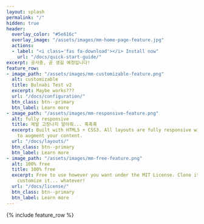 ```yaml
---
layout: splash
permalink: "/"
hidden: true
header:
  overlay_color: "#5e616c"
  overlay_image: "/assets/images/mm-home-page-feature.jpg"
  actions:
  - label: "<i class='fas fa-download'></i> Install now"
    url: "/docs/quick-start-guide/"
excerpt: 공사중, 곧 생길 예정입니다!
feature_row:
- image_path: "/assets/images/mm-customizable-feature.png"
  alt: customizable
  title: Bulnabi Test v2
  excerpt: Maybe works???
  url: "/docs/configuration/"
  btn_class: btn--primary
  btn_label: Learn more
- image_path: "/assets/images/mm-responsive-feature.png"
  alt: fully responsive
  title: 제발 고장나지 말아줘... 흑흑흑
  excerpt: Built with HTML5 + CSS3. All layouts are fully responsive with helpers
    to augment your content.
  url: "/docs/layouts/"
  btn_class: btn--primary
  btn_label: Learn more
- image_path: "/assets/images/mm-free-feature.png"
  alt: 100% free
  title: 100% free
  excerpt: Free to use however you want under the MIT License. Clone it, fork it,
    customize it... whatever!
  url: "/docs/license/"
  btn_class: btn--primary
  btn_label: Learn more
---
```


{% include feature_row %}
